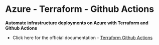 # Azure - Terraform - Github Actions

**Automate infrastructure deployments on Azure with Terraform and Github Actions**

- Click here for the official documentation - [Terraform Github Actions](https://www.terraform.io/docs/github-actions/index.html)

